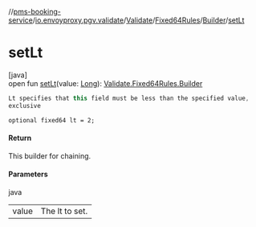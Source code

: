 //[pms-booking-service](../../../../../index.md)/[io.envoyproxy.pgv.validate](../../../index.md)/[Validate](../../index.md)/[Fixed64Rules](../index.md)/[Builder](index.md)/[setLt](set-lt.md)

# setLt

[java]\
open fun [setLt](set-lt.md)(value: [Long](https://kotlinlang.org/api/core/kotlin-stdlib/kotlin/-long/index.html)): [Validate.Fixed64Rules.Builder](index.md)

```kotlin
Lt specifies that this field must be less than the specified value,
exclusive

```
`optional fixed64 lt = 2;`

#### Return

This builder for chaining.

#### Parameters

java

| | |
|---|---|
| value | The lt to set. |